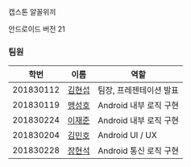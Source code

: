 캡스톤 알꼴위끼

안드로이드 버전 21

### 팀원
| 학번 | 이름 | 역할 |
|------|------|------------|
|201830112|[김현섭](https://github.com/Tasty-Programmer)|팀장, 프레젠테이션 발표|
|201830119|[맹성호](https://github.com/Alpha-gone)|Android 내부 로직 구현|
|201830224|[이재준](https://github.com/DooNas)|Android 내부 로직 구현|
|201830204|[김민호](https://github.com/Mammom)|Android UI / UX|
|201830228|[장현석](https://github.com/NightRabbits)|Android 통신 로직 구현|
